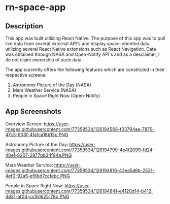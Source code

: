 # rn-space-app

## Description
This app was built utilizing React Native. The purpose of this app was to pull live data from several external API's and display space-oriented data utilizing several React Native extensions such as React Navigation.
Data was obtained through NASA and Open-Notify API's and as a desclaimer, I do not claim ownership of such data.

The app currently offers the following features which are constituted in their respective screens: 
1. Astronomy Picture of the Day (NASA)
2. Mars Weather Service (NASA)
3. People in Space Right Now (Open-Notify)

## App Screenshots
Overview Screen: 
https://user-images.githubusercontent.com/77359534/126194568-f33794ae-7879-47c3-903f-4fa1ca16b13c.PNG

Astronomy Picture of the Day:
https://user-images.githubusercontent.com/77359534/126194799-4e4f2099-fd24-40ef-8207-2977bb34f94a.PNG

Mars Weather Service:
https://user-images.githubusercontent.com/77359534/126194816-43ea5d6b-2531-4ef0-92a5-ef6bd7ccfebc.PNG

People in Space Right Now:
https://user-images.githubusercontent.com/77359534/126194841-e4120d14-b412-4d31-af04-cc161625178c.PNG
